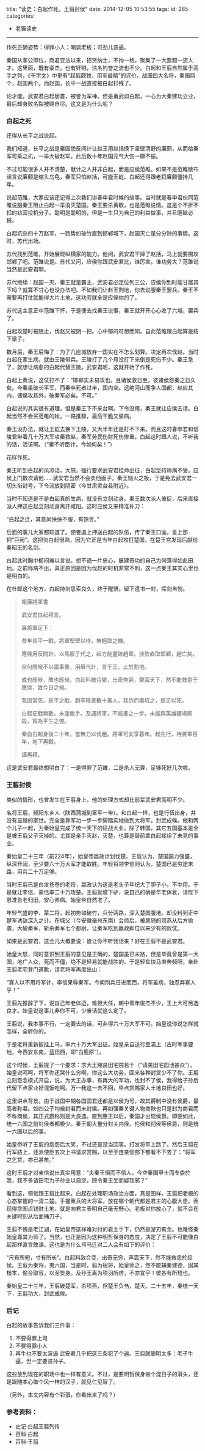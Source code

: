 title: "读史：白起作死，王翦封侯"
date: 2014-12-05 10:53:55
tags:
id: 285
categories:
  - 老猫读史
---

作死正确姿势：得罪小人；嘲讽老板；可劲儿装逼。

秦国从孝公即位，商君变法以来，招贤纳士，不拘一格，聚集了一大票超一流人才。这里面，既有豪杰，也有奸贼，沽名钓誉之流也不少。白起和王翦自然属于高手之列，《千字文》中更有“起翦颇牧，用军最精”的评价，战国四大名将，秦国两个，赵国两个。而赵国，长平一战直接被白起打残了。

论才能，武安君白起居首，被誉为军神。但是勇武如白起，一心为大秦建功立业，最后却身败名裂被赐自尽。这又是为什么呢？

<!--more-->

### 白起之死

还得从长平之战说起。

我们知道，长平之战是秦国使反间计让赵王用赵括换下坚壁清野的廉颇，从而给秦军可乘之机，一举大破赵军。此后数十年赵国元气大伤一蹶不振。

不过可能很多人并不清楚，献计之人并非白起，而是应侯范雎。如果不是范雎散布谣言说廉颇是缩头乌龟，秦军只怕赵括，可能王龁、白起还得跟老将廉颇僵持几年。

说起范雎，大家应该还记得上次我们讲春申君时候的故事。当时就是春申君伙同范雎说服秦王阻止白起一举消灭楚国。秦王要杀黄歇，也是范雎说情。这是个不折不扣的钻营投机分子。聪明是聪明的，但是一生只为自己的利益做事，并且睚眦必报。

白起坑杀四十万赵军，一路势如破竹直到邯郸城下，赵国灭亡是分分钟的事情。这时，苏代出场。

苏代找到范雎，开始展现纵横家的能力。他问，武安君干掉了赵括，马上就要围攻邯郸了吧。范雎说是。苏代又问，应侯你跟武安君比，谁厉害，谁功劳大？范雎说当然是武安君啊。

苏代继续：赵国一灭，秦王就是霸主，武安君必定位列三公，应侯你到时能甘居其下吗？就算不甘心也没办法吧。不如我们让赵王割地，你去说服秦王罢兵。秦王不需要再打仗就能得大片土地，这功劳就全是应侯你的了。

苏代这主意正中范雎下怀，于是便去找秦王说事，秦王就开开心心收了六城，罢兵了。

白起攻楚时被阻止，伐赵又被阴一把。心中郁闷可想而知。自此范雎跟白起算是结下梁子。

数月后，秦王后悔了：为了几座城放弃一国实在不怎么划算。决定再次伐赵。当时白起在家生病，就由王陵带兵。王陵打了几个月没打下来倒是死伤不少。秦王急了，就想让病愈的白起代替王陵。武安君呢，这就开始了作死。

白起上奏说，这仗打不了：“邯郸实未易攻也。且诸侯救日至，彼诸侯怨秦之日久矣。今秦虽破长平军，而秦卒死者过半，国内空。远绝河山而争人国都，赵应其内，诸侯攻其外，破秦军必矣。不可。”

白起说的其实很有道理，但是秦王下不来台啊。下令没用，秦王就让应侯去请。白起当然不会买范雎的帐，一路推辞，最后干脆又装病。

秦王没办法，就让王龁去换下王陵，又大半年还是打不下来。而且这时春申君和信陵君带着几十万大军攻秦救赵，秦军劳民伤财死伤惨重。白起这时跟人说，不听我的话，活该啊。（“秦不听臣计，今如何矣！”）

花样作死。

秦王听到白起的风凉话，大怒。强行要求武安君挂帅出征，白起坚持称病不受。应侯上门数次请他……武安君当然不会卖他面子。秦王恼火之极，于是免去武安君一切头衔封号，下令流放到阴密（今甘肃灵台县附近）。

当时不知道是不是白起真的生病，就没有立刻动身。秦王数次派人催促，后来直接派人押送白起立刻动身离开咸阳。这时应侯又来精准补刀：

“白起之迁，其意尚怏怏不服，有馀言。”

后面的事儿大家都知道了。使者追上押送白起的队伍，传了秦王口谕，呈上那把“巨阙”。这把剑白起很熟，因为它正是当年白起攻打楚国，在楚王宫发现后献给秦昭王的名剑。

白起此时胸中郁闷难以言说。想不通一片忠心，屡建奇功的自己为何落得如此田地。之前称病不出，真正原因是因为伐赵的时机非常不利，这一点秦王其实心里也是明白的。

在杜邮这个地方，白起持剑思索良久，终于醒悟。留下遗书一封，挥剑自刎。

> 報廉將軍書
> 
> 
> 武安君白起拜言。
> 
> 廉將軍足下：
> 
> 昔年長平一戰，將軍堅壁以待，無輕取之機。
> 
> 應候用反間計，以馬服子代之，起方能盡破趙軍。挾勢直取邯鄲，趙亡矣。
> 
> 奈何應候不以國事重，用蘇代計，言于王，止於割地。
> 
> 成也應候，敗也應候。白起料敵合變，出奇無窮，聲震天下，然不能救患于應侯，致今日之禍。
> 
> 我固當死。長平之戰，趙卒降者數十萬人，我詐而盡坑之，是足以死。
> 
> 白起征戰無數，未逢敵手。及遇將軍，不能進之一步。未能與英雄疆場廝殺，實為平生之憾。
> 
> 秦自白起身後二十年，當無力以伐趙。將軍可安享暮年。起先行，待將軍百年，地下再戰。
> 
> 
> 謹再拜。

这是武安君最终想明白了：一是得罪了范雎，二是杀人无算，足够死好几次啦。

### 王翦封侯

类似的情形，也曾发生在王翦身上。他的处理方式却比前辈武安君高明不少。

名将王翦，频阳东乡人（陕西蒲城到富平一带）。和白起一样，也是行伍出身，并没有显赫的家世。完全是靠军功一步一步脚踏实地做到大将军，封武成候。他和两个儿子一起，为秦始皇完成了统一天下的征战大业。除了韩国，其它五国基本是全是被王翦父子灭掉的。尤其是亲手灭赵，灭楚，也算是替前辈白起接续了未竞的事业。

秦始皇二十三年（前224年），始皇帝嬴政计划伐楚。王翦认为，楚国国力强盛，纵深开阔，至少要六十万大军才能取胜。年轻将领李信则认为，楚国已是穷途末路，用兵二十万足够。

当时王翦已是白发苍苍的老将，嬴政认为这是老头子年纪大了胆子小，不中用。于是就让李信、蒙恬率二十万攻楚。王翦就坡下驴，说自己的确是年老体衰，请陛下恩准告老归田，安心养病。始皇帝自然准了。

年轻气盛的李、蒙二将，起初势如破竹，兵分两路，深入楚国腹地。却没料到正中楚军诱敌深入之计。在城父（今安徽毫州东南）会师后，被尾随的项燕从后方偷袭，大破秦军，斩杀秦军七个都尉，让秦军吃到嬴政即位以来少有的败仗。

如果是武安君，这会儿大概要说：谁让你不听我话来？好在王翦不是武安君。

始皇大怒，同时意识到王翦的意见是正确的，楚国虽已末路，但是毕竟曾是第一大国，地广人众，死而不僵，绝不是轻易就能战胜的。于是轻车快马直奔频阳，亲赴王翦老宅登门道歉，请老将军再度出山：

“寡人以不用将军计，李信果辱秦军。今闻荆兵日进而西，将军虽病，独忍弃寡人乎！”

王翦先推辞了下，说自己年老体迈，难担大任，朝中青年俊杰不少，王上大可另选良才。始皇说这事儿非你不可，少废话就这么定了。

王翦说，我本事不行，一定要去的话，可非得六十万大军不可。始皇说你说怎样就怎样，全听你的。

于是老将重新披挂上马，率六十万大军出征。始皇亲自送行至灞上（古时军事要地，今西安东南，蓝田西，即“白鹿原”）。

这个时候，王翦提了一个要求：求大王赐良田宅院若干（“请美田宅园池甚众”）。始皇说呵呵，将军你还哭什么穷啊，你这么大功劳，回来各种封赏少不了你。王翦立刻怨念模式开启，说，为大王办事，有再大的军功，也封不了侯，我得给子孙后代留下点家业好混饭吃啊。万一我这一去不回，早点赏赐家人土地良田也好。

这里讲点背景。由于战国中期各国国君还都是以侯为号，故其爵制中没有侯爵，最高者称君。如四公子均被封君而未封侯。再如强秦关键人物商鞅也只是封为商君而不称商侯，其正式爵称则是大良造。直到惠王以后，秦国才出现侯爵。即便如此，统一六国之前封侯者都极少。秦王朝大量分封关内侯、伦侯和彻侯等侯爵，则是统一六国以后的事。

始皇帝听了王翦的抱怨后大笑，不过还是没当回事。打发将军上路了。然后王翦在行军路上，还派使臣五次上书请求赏赐，以至于连亲信部下都看不下去了：“将军之乞贷，亦已甚矣。”

这时王翦才对亲信说出真实用意：“夫秦王怚而不信人。今空秦国甲士而专委於我，我不多请田宅为子孙业以自坚，顾令秦王坐而疑我邪？”

看到这，顿觉跟王翦比起来，白起在处理职场政治方面，真是图样。王翦把老板的心态掌握的一清二楚。手握重兵的大将军，放在哪个朝代都是君主的心腹大患。表现得贪图点钱财土地，就是向君主表明自己毫无野心。老板对你放心了，就不会在关键时刻从后面捅刀子。

王翦不愧是老江湖，在始皇帝这样难对付的君主手下，仍然是游刃有余。也难怪秦始皇尊其为师了。当然，也正是因为这种明哲保身的态度，决定了王翦不可能像白起那样直言敢谏。这也是为什么司马迁对二人会有如下的评价：

“尺有所短，寸有所长”。白起料敌合变，出奇无穷，声震天下，然不能救患於应侯。王翦为秦将，夷六国，当是时，翦为宿将，始皇师之，然不能辅秦建德，固其根本，偷合取容，以至筊身。及孙王离为项羽所虏，不亦宜乎！彼各有所短也。

秦始皇二十三年，王翦破楚军，杀项燕，俘楚王负刍，楚灭。二十五年，秦统一天下，王翦功大，封武成候。

### 后记

白起的故事告诉我们三件事：

1.  不要得罪上司
2.  不要得罪小人
3.  再牛也不要太装逼
武安君几乎把这三条犯了个遍。王翦就聪明太多：老子牛逼，但一定要装孙子。

这些放到现在的职场中也一样有意义。不过，是要明哲保身做个混日子的滑头，还是跟随本心做个风一样的汉子，就见仁见智了。

（另外，本文内容有个彩蛋，你看出来了吗？）

### 参考资料：

*   史记·白起王翦列传
*   百科·白起
*   百科·王翦